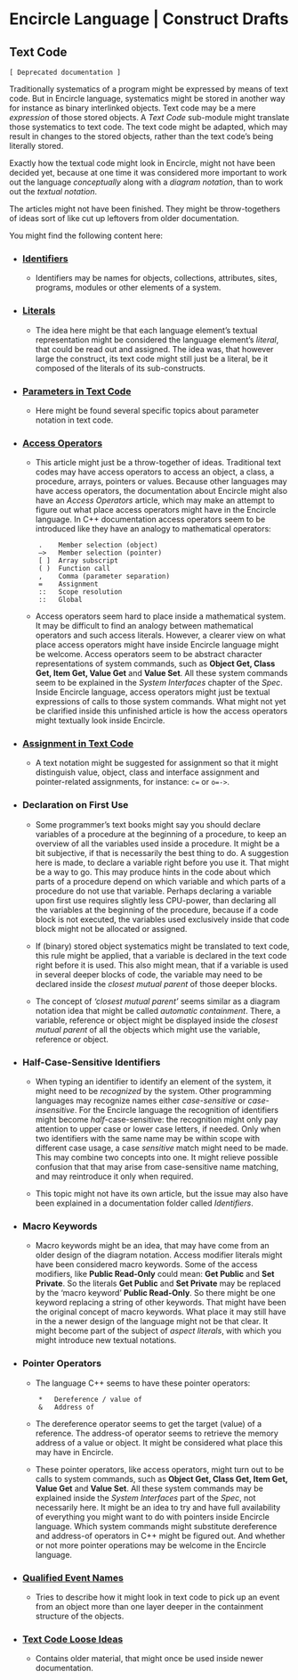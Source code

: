 ﻿Encircle Language | Construct Drafts
====================================

Text Code
---------

`[ Deprecated documentation ]`

Traditionally systematics of a program might be expressed by means of text code. But in Encircle language, systematics might be stored in another way for instance as binary interlinked objects. Text code may be a mere *expression* of those stored objects. A *Text Code* sub-module might translate those systematics to text code. The text code might be adapted, which may result in changes to the stored  objects, rather than the text code’s being literally stored.

Exactly how the textual code might look in Encircle, might not have been decided yet, because at one time it was considered more important to work out the language *conceptually* along with a *diagram notation*, than to work out the *textual notation*.

The articles might not have been finished. They might be throw-togethers of ideas sort of like cut up leftovers from older documentation.

You might find the following content here:

- ### [Identifiers](identifiers)

    - Identifiers may be names for objects, collections, attributes, sites, programs, modules or other elements of a system. 

- ### [Literals](literals)

    - The idea here might be that each language element’s textual representation might be considered the language element’s *literal*, that could be read out and assigned. The idea was, that however large the construct, its text code might still just be a literal, be it composed of the literals of its sub-constructs.

- ### [Parameters in Text Code](parameters-in-text-code)

    - Here might be found several specific topics about parameter notation in text code.

- ### [Access Operators](access-operators.md)

    - This article might just be a throw-together of ideas. Traditional text codes may have access operators to access an object, a class, a procedure, arrays, pointers or values. Because other languages may have access operators, the documentation about Encircle might also have an *Access Operators* article, which may make an attempt to figure out what place access operators might have in the Encircle language. In C++ documentation access operators seem to be introduced like they have an analogy to mathematical operators:  

    ```
        .    Member selection (object)
        –>   Member selection (pointer)
        [ ]  Array subscript
        ( )  Function call
        ,    Comma (parameter separation)
        =    Assignment
        ::   Scope resolution
        ::   Global
    ```

    - Access operators seem hard to place inside a mathematical system. It may be difficult to find an analogy between mathematical operators and such access literals. However, a clearer view on what place access operators might have inside Encircle language might be welcome. Access operators seem to be abstract character representations of system commands, such as __Object Get, Class Get, Item Get, Value Get__ and __Value Set__. All these system commands seem to be explained in the *System Interfaces* chapter of the *Spec*. Inside Encircle language, access operators might just be textual expressions of calls to those system commands. What might not yet be clarified inside this unfinished article is how the access operators might textually look inside Encircle.

- ### [Assignment in Text Code](assignment-in-text-code.md)

    - A text notation might be suggested for assignment so that it might distinguish value, object, class and interface assignment and pointer-related assignments, for instance: `c=` or `o=->`.

- ### Declaration on First Use

    - Some programmer’s text books might say you should declare variables of a procedure at the beginning of a procedure, to keep an overview of all the variables used inside a procedure. It might be a bit subjective, if that is necessarily the best thing to do. A suggestion here is made, to declare a variable right before you use it. That might be a way to go. This may produce hints in the code about which parts of a procedure depend on which variable and which parts of a procedure do not use that variable. Perhaps declaring a variable upon first use requires slightly less CPU-power, than declaring all the variables at the beginning of the procedure, because if a code block is not executed, the variables used exclusively inside that code block might not be allocated or assigned.

    - If (binary) stored object systematics might be translated to text code, this rule might be applied, that a variable is declared in the text code right before it is used. This also might mean, that if a variable is used in several deeper blocks of code, the variable may need to be declared inside the *closest mutual parent* of those deeper blocks.

    - The concept of *‘closest mutual parent’* seems similar as a diagram notation idea that might be called *automatic containment*. There, a variable, reference or object might be displayed inside the *closest mutual parent* of all the objects which might use the variable, reference or object.

- ### Half-Case-Sensitive Identifiers

    - When typing an identifier to identify an element of the system, it might need to be *recognized* by the system. Other programming languages may recognize names either *case-sensitive* or *case-insensitive*. For the Encircle language the recognition of identifiers might become *half*-case-sensitive: the recognition might only pay attention to upper case or lower case letters, if needed. Only when two identifiers with the same name may be within scope with different case usage, a case *sensitive* match might need to be made. This may combine two concepts into one. It might relieve possible confusion that that may arise from case-sensitive name matching, and may reintroduce it only when required.

    - This topic might not have its own article, but the issue may also have been explained in a documentation folder called *Identifiers*.

- ### Macro Keywords

    - Macro keywords might be an idea, that may have come from an older design of the diagram notation. Access modifier literals might have been considered macro keywords. Some of the access modifiers, like __Public Read-Only__ could mean: __Get Public__ and __Set Private__. So the literals __Get Public__ and __Set Private__ may be replaced by the ‘macro keyword’ __Public Read-Only__. So there might be one keyword replacing a string of other keywords. That might have been the original concept of macro keywords. What place it may still have in the a newer design of the language might not be that clear. It might become part of the subject of *aspect literals*, with which you might introduce new textual notations.

- ### Pointer Operators

    - The language C++ seems to have these pointer operators:

    ```
        *   Dereference / value of
        &   Address of
    ```

    - The dereference operator seems to get the target (value) of a reference. The address-of operator seems to retrieve the memory address of a value or object. It might be considered what place this may have in Encircle.

    - These pointer operators, like access operators, might turn out to be calls to system commands, such as __Object Get, Class Get, Item Get, Value Get__ and __Value Set__. All these system commands may be explained inside the *System Interfaces* part of the *Spec*, not necessarily here. It might be an idea to try and have full availability of everything you might want to do with pointers inside Encircle language. Which system commands might substitute dereference and address-of operators in C++ might be figured out. And whether or not more pointer operations may be welcome in the Encircle language.

- ### [Qualified Event Names](qualified-event-names.md)

    - Tries to describe how it might look in text code to pick up an event from an object more than one layer deeper in the containment structure of the objects.

- ### [Text Code Loose Ideas](text-code-loose-ideas.md)
  
    - Contains older material, that might once be used inside newer documentation.